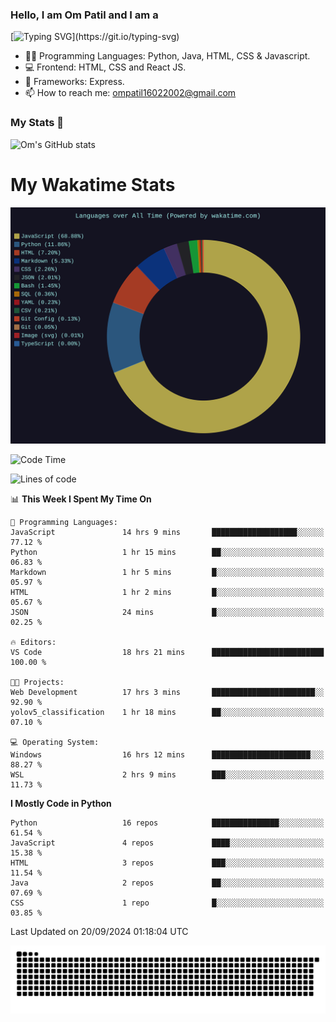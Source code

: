 <h3> Hello, I am Om Patil and I am a</h3>

[![Typing SVG](https://readme-typing-svg.demolab.com?font=Fira+Code&pause=1000&color=00F7F6&random=false&width=435&lines=Python+Developer;Full+Stack+Developer;Java+Developmer;Data+Scientist;Machine+Learning+Engineer;Deep+Learning+Engineer;Artificial+Intelligence+Engineer;Data+Analyst;Python+Developer;Computer+Vision+Specialist;)](https://git.io/typing-svg)


- 👨‍💻 Programming Languages: Python, Java, HTML, CSS & Javascript. 
- 💻 Frontend: HTML, CSS and React JS.
- 🦄 Frameworks: Express.
- 📫 How to reach me: ompatil16022002@gmail.com

<h3>My Stats 💯</h3>

![Om's GitHub stats](https://github-readme-stats.vercel.app/api?username=9OmP&show_icons=true&theme=radical)

# My Wakatime Stats

<img src="wakatime-stats.svg" alt="Wakatime Stats" width="600"/>

<!--  [![Top Langs](https://github-readme-stats.vercel.app/api/top-langs/?username=9OmP&layout=compact&theme=radical)](https://github.com/anuraghazra/github-readme-stats) -->

<!--START_SECTION:waka-->
![Code Time](http://img.shields.io/badge/Code%20Time-20%20hrs%2035%20mins-blue)

![Lines of code](https://img.shields.io/badge/From%20Hello%20World%20I%27ve%20Written-1.3%20million%20lines%20of%20code-blue)

📊 **This Week I Spent My Time On** 

```text
💬 Programming Languages: 
JavaScript               14 hrs 9 mins       ███████████████████░░░░░░   77.12 % 
Python                   1 hr 15 mins        ██░░░░░░░░░░░░░░░░░░░░░░░   06.83 % 
Markdown                 1 hr 5 mins         █░░░░░░░░░░░░░░░░░░░░░░░░   05.97 % 
HTML                     1 hr 2 mins         █░░░░░░░░░░░░░░░░░░░░░░░░   05.67 % 
JSON                     24 mins             █░░░░░░░░░░░░░░░░░░░░░░░░   02.25 % 

🔥 Editors: 
VS Code                  18 hrs 21 mins      █████████████████████████   100.00 % 

🐱‍💻 Projects: 
Web Development          17 hrs 3 mins       ███████████████████████░░   92.90 % 
yolov5_classification    1 hr 18 mins        ██░░░░░░░░░░░░░░░░░░░░░░░   07.10 % 

💻 Operating System: 
Windows                  16 hrs 12 mins      ██████████████████████░░░   88.27 % 
WSL                      2 hrs 9 mins        ███░░░░░░░░░░░░░░░░░░░░░░   11.73 % 
```

**I Mostly Code in Python** 

```text
Python                   16 repos            ███████████████░░░░░░░░░░   61.54 % 
JavaScript               4 repos             ████░░░░░░░░░░░░░░░░░░░░░   15.38 % 
HTML                     3 repos             ███░░░░░░░░░░░░░░░░░░░░░░   11.54 % 
Java                     2 repos             ██░░░░░░░░░░░░░░░░░░░░░░░   07.69 % 
CSS                      1 repo              █░░░░░░░░░░░░░░░░░░░░░░░░   03.85 % 
```




 Last Updated on 20/09/2024 01:18:04 UTC
<!--END_SECTION:waka-->

![snake gif](https://github.com/9OmP/9OmP/blob/output/github-contribution-grid-snake-dark.svg)


